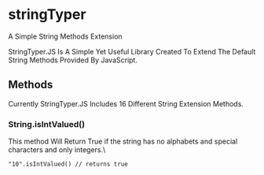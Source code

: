 # stringTyper
A Simple String Methods Extension 

StringTyper.JS Is A Simple Yet Useful Library Created To Extend The Default String Methods Provided By JavaScript.

## Methods
Currently StringTyper.JS Includes 16 Different String Extension Methods.

### String.isIntValued()
This method Will Return True if the string has no alphabets and special characters and only integers.\

`"10".isIntValued() // returns true`
